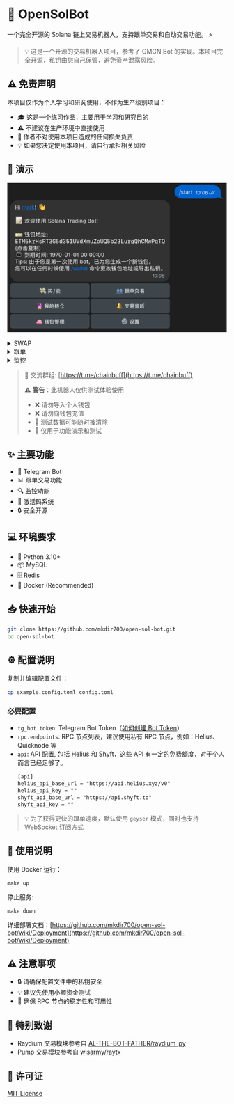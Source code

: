 # 🤖 OpenSolBot

一个完全开源的 Solana 链上交易机器人，支持跟单交易和自动交易功能。 ⚡️

> 💡 这是一个开源的交易机器人项目，参考了 GMGN Bot 的实现。本项目完全开源，私钥由您自己保管，避免资产泄露风险。

## ⚠️ 免责声明

本项目仅作为个人学习和研究使用，不作为生产级别项目：

- 🎓 这是一个练习作品，主要用于学习和研究目的
- ⚠️ 不建议在生产环境中直接使用
- 📢 作者不对使用本项目造成的任何损失负责
- 💡 如果您决定使用本项目，请自行承担相关风险

## 🎯 演示

![Trading Bot Demo](./assets/start.png)

<details><summary>SWAP</summary>
<p>

![Image](https://github.com/user-attachments/assets/7005e10f-e599-414c-9520-b2e558f9e86b)

</p>
</details> 

<details><summary>跟单</summary>
<p>

![Image](https://github.com/user-attachments/assets/653eb952-b8f9-4084-a0d3-42e719cc3043)

</p>
</details> 

<details><summary>监控</summary>
<p>

![Image](https://github.com/user-attachments/assets/095f87f9-f95c-437a-b5ff-9a6a19e37fc6)

</p>
</details> 


> 💬 交流群组: [https://t.me/chainbuff](https://t.me/chainbuff)
> 
> ⚠️ **警告**：此机器人仅供测试体验使用
> - ❌ 请勿导入个人钱包
> - ❌ 请勿向钱包充值
> - 📢 测试数据可能随时被清除
> - 🔬 仅用于功能演示和测试

## ✨ 主要功能

- 💬 Telegram Bot
- 📊 跟单交易功能
- 🔍 监控功能
- 🎫 激活码系统
- 🔒 安全开源

## 💻 环境要求

- 🐍 Python 3.10+
- 📦 MySQL
- 🗄️ Redis
- 🐳 Docker (Recommended)

## 📥 快速开始

```bash
git clone https://github.com/mkdir700/open-sol-bot.git
cd open-sol-bot
```

## ⚙️ 配置说明

复制并编辑配置文件：

```bash
cp example.config.toml config.toml
```

### 必要配置

- `tg_bot.token`: Telegram Bot Token（[如何创建 Bot Token](https://core.telegram.org/bots#how-do-i-create-a-bot)）
- `rpc.endpoints`: RPC 节点列表，建议使用私有 RPC 节点，例如：Helius、Quicknode 等
- `api`: API 配置, 包括 [Helius](https://helius.dev) 和 [Shyft](https://shyft.to)，这些 API 有一定的免费额度，对于个人而言已经足够了。
  ```
  [api]
  helius_api_base_url = "https://api.helius.xyz/v0"
  helius_api_key = ""
  shyft_api_base_url = "https://api.shyft.to"
  shyft_api_key = ""
  ```

> 💡 为了获得更快的跟单速度，默认使用 `geyser` 模式，同时也支持 WebSocket 订阅方式

## 🚀 使用说明

使用 Docker 运行：

```
make up
```

停止服务:

```
make down
```

详细部署文档：[https://github.com/mkdir700/open-sol-bot/wiki/Deployment](https://github.com/mkdir700/open-sol-bot/wiki/Deployment)

## ⚠️ 注意事项

- 🔒 请确保配置文件中的私钥安全
- 💡 建议先使用小额资金测试
- 🌟 确保 RPC 节点的稳定性和可用性

## 🙏 特别致谢
- Raydium 交易模块参考自 [AL-THE-BOT-FATHER/raydium_py](https://github.com/AL-THE-BOT-FATHER/raydium_py)
- Pump 交易模块参考自 [wisarmy/raytx](https://github.com/wisarmy/raytx/blob/main/src/pump.rs)

## 📄 许可证
[MIT License](./LICENSE)

